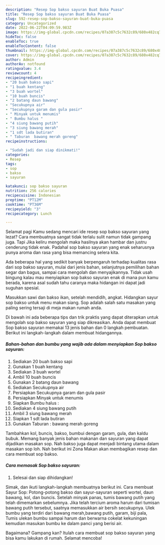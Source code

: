 ```yaml
---
description: "Resep Sop bakso sayuran Buat Buka Puasa"
title: "Resep Sop bakso sayuran Buat Buka Puasa"
slug: 592-resep-sop-bakso-sayuran-buat-buka-puasa
category: Uncategorized
date: 2022-06-22T04:09:59.983Z
image: https://img-global.cpcdn.com/recipes/07a387c5c7632c89/680x482cq70/sop-bakso-sayuran-foto-resep-utama.jpg
hideToc: false
enableToc: true
enableTocContent: false
thumbnail: https://img-global.cpcdn.com/recipes/07a387c5c7632c89/680x482cq70/sop-bakso-sayuran-foto-resep-utama.jpg
cover: https://img-global.cpcdn.com/recipes/07a387c5c7632c89/680x482cq70/sop-bakso-sayuran-foto-resep-utama.jpg
author: Admin
authorAv: notfound
ratingvalue: 3.4
reviewcount: 4
recipeingredient:
- "20 buah bakso sapi"
- "1 buah kentang"
- "3 buah wortel"
- "10 buah buncis"
- "2 batang daun bawang"
- "Secukupnya air"
- "Secukupnya garam dan gula pasir"
- " Minyak untuk menumis"
- " Bumbu halus "
- "4 siung bawang putih"
- "3 siung bawang merah"
- "1 sdt lada butiran"
- " Taburan  bawang merah goreng"
recipeinstructions:

- "Sudah jadi dan siap dinikmati!"
categories:
- Resep
tags:
- sop
- bakso
- sayuran

katakunci: sop bakso sayuran 
nutrition: 256 calories
recipecuisine: Indonesian
preptime: "PT12M"
cooktime: "PT36M"
recipeyield: "3"
recipecategory: Lunch

---
```



Selamat pagi Kamu sedang mencari ide resep sop bakso sayuran yang lezat? Cara membuatnya sangat tidak terlalu sulit namun tidak gampang juga. Tapi Jika keliru mengolah maka hasilnya akan hambar dan justru cenderung tidak enak. Padahal sop bakso sayuran yang enak seharusnya punya aroma dan rasa yang bisa memancing selera kita.


Ada beberapa hal yang sedikit banyak berpengaruh terhadap kualitas rasa dari sop bakso sayuran, mulai dari jenis bahan, selanjutnya pemilihan bahan segar dan bagus, sampai cara mengolah dan menyajikannya. Tidak usah bingung kalau mau menyiapkan sop bakso sayuran enak di mana pun kamu berada, karena asal sudah tahu caranya maka hidangan ini dapat jadi suguhan spesial.

Masukkan sawi dan bakso ikan, setelah mendidih, angkat. Hidangkan sayur sop bakso untuk menu makan siang. Sop adalah salah satu masakan yang paling sering tersaji di meja makan rumah anda.


Di bawah ini ada beberapa tips dan trik praktis yang dapat diterapkan untuk mengolah sop bakso sayuran yang siap dikreasikan. Anda dapat membuat Sop bakso sayuran memakai 13 jenis bahan dan 0 langkah pembuatan. Berikut ini langkah-langkah dalam membuat hidangannya.

<!--inarticleads1-->

##### Bahan-bahan dan bumbu yang wajib ada dalam menyiapkan Sop bakso sayuran:

1. Sediakan 20 buah bakso sapi
1. Gunakan 1 buah kentang
1. Sediakan 3 buah wortel
1. Ambil 10 buah buncis
1. Gunakan 2 batang daun bawang
1. Sediakan Secukupnya air
1. Persiapkan Secukupnya garam dan gula pasir
1. Persiapkan  Minyak untuk menumis
1. Siapkan  Bumbu halus :
1. Sediakan 4 siung bawang putih
1. Ambil 3 siung bawang merah
1. Siapkan 1 sdt lada butiran
1. Gunakan  Taburan : bawang merah goreng


Tambahkan kol, buncis, bakso, bumbui dengan garam, gula, dan kaldu bubuk. Memang banyak jenis bahan makanan dan sayuran yang dapat dijadikan masakan sop. Nah bakso juga dapat menjadi bintang utama dalam masakan sop loh. Nah berikut ini Zona Makan akan membagikan resep dan cara membuat sop bakso. 

<!--inarticleads2-->

##### Cara memasak Sop bakso sayuran:


1. Selesai dan siap dihidangkan!

Simak, dan ikuti langkah-langkah membuatnya berikut ini. Cara membuat Sayur Sop: Potong-potong bakso dan sayur-sayuran seperti wortel, daun bawang, kol, dan buncis. Setelah minyak panas, tumis bawang putih yang telah dimemarkan sebelumnya. Jika telah tercium aroma harum dari tumisan bawang putih tersebut, saatnya memasukkan air bersih secukupnya. Ulek bumbu yang terdiri dari bawang merah,bawang putih, garam, biji pala, Tumis ulekan bumbu sampai harum dan berwarna cokelat kekuningan kemudian masukan bumbu ke dalam panci yang berisi air. 

Bagaimana? Gampang kan? Itulah cara membuat sop bakso sayuran yang bisa kamu lakukan di rumah. Selamat mencoba!
